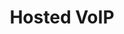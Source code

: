 ---
  title: Hosted VoIP
  menu:
    main:
      weight: 1
      name: Hosted VoIP
      parent: Telefonie
      pre: Je eigen centrale in de cloud. Geen gedoe met verouderde hardware.
      post: fa-cloud
  type: page
  layout: default
  hero:
    title: Hosted VoIP
    content: Met Hosted VoIP bespaart u voortaan op uw kosten en bent u voortaan overal en altijd bereikbaar. Omdat uw zakelijke telefonie over het internet gaat.
    button:
      content: Bereken je kosten
      link: "/calculator"
    image:
---
